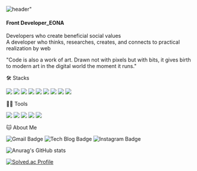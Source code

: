 ![header](https://capsule-render.vercel.app/api?text=Hello&color=gradient&animation=fadeIn&fontColor=d6ace6)"


#### Front Developer_EONA

Developers who create beneficial social values  
A developer who thinks, researches, creates, and connects to practical realization by web

"Code is also a work of art. Drawn not with pixels but with bits, it gives birth to modern art in the digital world the moment it runs."

🛠️ Stacks

<img src="https://img.shields.io/badge/JavaScript-F7DF1E?style=flat-square&logo=JavaScript&logoColor=white"/> <img src="https://img.shields.io/badge/Vue.js-4FC08D?style=flat-square&logo=Vue.js&logoColor=white"/> <img src="https://img.shields.io/badge/React-20232A?style=flat-square&logo=react&logoColor=61DAFB"/> <img src="https://img.shields.io/badge/HTML-239120?style=flat-square&logo=html5&logoColor=white"/> <img src="https://img.shields.io/badge/CSS-239120?&style=flat-square&logo=css3&logoColor=white"/> <img src="https://img.shields.io/badge/TypeScript-007ACC?style=flat-square&logo=typescript&logoColor=white"/> <img src="https://img.shields.io/badge/HTML5-E34F26?style=flat-square&logo=html5&logoColor=white"/> <img src="https://img.shields.io/badge/Sass-CC6699?style=flat-square&logo=sass&logoColor=white"/> <img src="https://img.shields.io/badge/Tailwind_CSS-38B2AC?style=flat-square&logo=tailwind-css&logoColor=white"/>

💪🏼 Tools

<img src="https://img.shields.io/badge/Visual Studio Code-007ACC?style=flat-square&logo=Visual Studio Code&logoColor=white"/> <img src="https://img.shields.io/badge/GitHub-181717?style=flat-square&logo=GitHub&logoColor=white"/> <img src="https://img.shields.io/badge/Vim-019733?style=flat-square&logo=Vim&logoColor=white"/> <img src="https://img.shields.io/badge/Visual_Studio-5C2D91?style=flat-square&logo=visual%20studio&logoColor=white"/> <img src="https://img.shields.io/badge/GIT-E44C30?style=flat-square&logo=git&logoColor=white"/>

🐱 About Me

![Gmail Badge](https://img.shields.io/badge/Gmail-d14836?style=flat-square&logo=Gmail&logoColor=white&link=mailto:eonhwa97@gmail.com)
![Tech Blog Badge](http://img.shields.io/badge/-Tech%20blog-navy?style=flat-square&logo=Tistory&link=https://eonhwa-theme.tistory.com/)
![Instagram Badge](https://img.shields.io/badge/Instagram-E4405F?style=flat-square&logo=instagram&logoColor=white)

![Anurag's GitHub stats](https://github-readme-stats.vercel.app/api?username=eonhwakim&show_icons=true&theme=radical)

[![Solved.ac Profile](http://mazassumnida.wtf/api/v2/generate_badge?boj=eona)](https://solved.ac/eona/)
